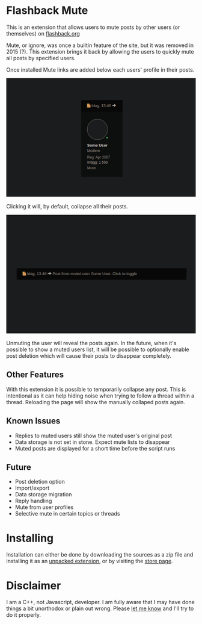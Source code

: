 # Flashback Mute
This is an extension that allows users to mute posts by other users (or themselves)
on [flashback.org](https://flashback.org)

Mute, or ignore, was once a builtin feature of the site, but it was removed in 2015 (?).
This extension brings it back by allowing the users to quickly mute all posts by
specified users.

Once installed Mute links are added below each users' profile in their posts.

![](images/mute-link.png)

Clicking it will, by default, collapse all their posts.

![](images/muted-post.png)

Unmuting the user will reveal the posts again. In the future, when it's possible to show
a muted users list, it will be possible to optionally enable post deletion which will
cause their posts to disappear completely.

## Other Features
With this extension it is possible to temporarily collapse any post. This is intentional
as it can help hiding noise when trying to follow a thread within a thread. Reloading
the page will show the manually collaped posts again.

## Known Issues
- Replies to muted users still show the muted user's original post
- Data storage is not set in stone. Expect mute lists to disappear
- Muted posts are displayed for a short time before the script runs

## Future
- Post deletion option
- Import/export
- Data storage migration
- Reply handling
- Mute from user profiles
- Selective mute in certain topics or threads

# Installing
Installation can either be done by downloading the sources as a zip file and installing
it as an [unpacked extension](https://developer.chrome.com/docs/extensions/get-started/tutorial/hello-world#load-unpacked), or by visiting the [store page](https://chromewebstore.google.com/detail/flashback-mute/koojbgdpkpmobmmfdffhnigihaphclkc).

# Disclaimer
I am a C++, not Javascript, developer. I am fully aware that I may have done things
a bit unorthodox or plain out wrong. Please [let me know](https://github.com/denravonska/flashback-mute/issues) and I'll try to do it properly.
